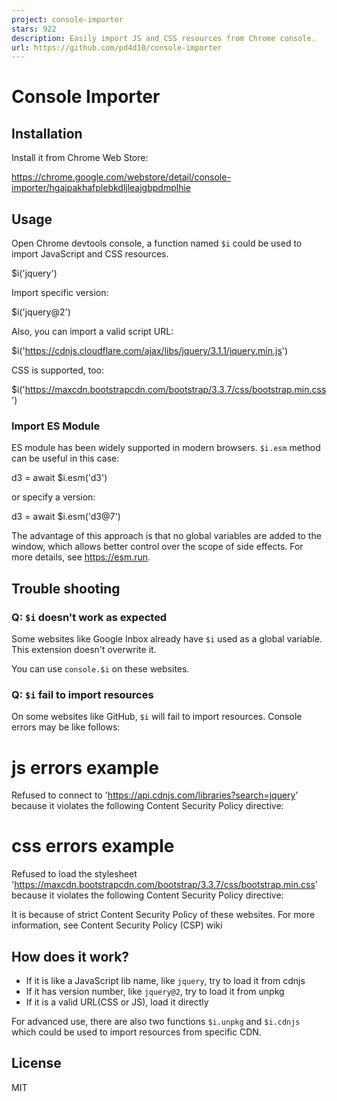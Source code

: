 ```yaml
---
project: console-importer
stars: 922
description: Easily import JS and CSS resources from Chrome console.
url: https://github.com/pd4d10/console-importer
---
```


Console Importer
================

Installation
------------

Install it from Chrome Web Store:

https://chrome.google.com/webstore/detail/console-importer/hgajpakhafplebkdljleajgbpdmplhie

Usage
-----

Open Chrome devtools console, a function named `$i` could be used to import JavaScript and CSS resources.

$i('jquery')

Import specific version:

$i('jquery@2')

Also, you can import a valid script URL:

$i('https://cdnjs.cloudflare.com/ajax/libs/jquery/3.1.1/jquery.min.js')

CSS is supported, too:

$i('https://maxcdn.bootstrapcdn.com/bootstrap/3.3.7/css/bootstrap.min.css')

### Import ES Module

ES module has been widely supported in modern browsers. `$i.esm` method can be useful in this case:

d3 \= await $i.esm('d3')

or specify a version:

d3 \= await $i.esm('d3@7')

The advantage of this approach is that no global variables are added to the window, which allows better control over the scope of side effects. For more details, see https://esm.run.

Trouble shooting
----------------

### Q: `$i` doesn't work as expected

Some websites like Google Inbox already have `$i` used as a global variable. This extension doesn't overwrite it.

You can use `console.$i` on these websites.

### Q: `$i` fail to import resources

On some websites like GitHub, `$i` will fail to import resources. Console errors may be like follows:

# js errors example
Refused to connect to 'https://api.cdnjs.com/libraries?search=jquery' because it violates the following Content Security Policy directive:

# css errors example
Refused to load the stylesheet 'https://maxcdn.bootstrapcdn.com/bootstrap/3.3.7/css/bootstrap.min.css' because it violates the following Content Security Policy directive:

It is because of strict Content Security Policy of these websites. For more information, see Content Security Policy (CSP) wiki

How does it work?
-----------------

-   If it is like a JavaScript lib name, like `jquery`, try to load it from cdnjs
-   If it has version number, like `jquery@2`, try to load it from unpkg
-   If it is a valid URL(CSS or JS), load it directly

For advanced use, there are also two functions `$i.unpkg` and `$i.cdnjs` which could be used to import resources from specific CDN.

License
-------

MIT
